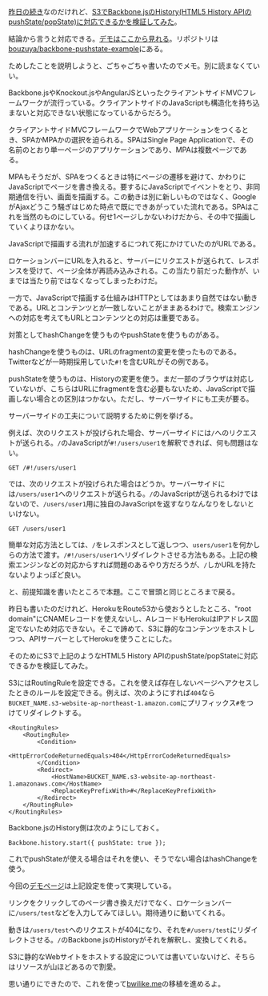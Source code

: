 [昨日の続き](http://blog.bouzuya.net/2014/03/31/diary/)なのだけれど、[S3でBackbone.jsのHistory(HTML5 History APIのpushState/popState)に対応できるかを検証してみた][bouzuya/backbone-pushstate-example]。

結論から言うと対応できる。[デモはここから見れる](http://backbone-pushstate-example.s3-website-ap-northeast-1.amazonaws.com/)。リポジトリは[bouzuya/backbone-pushstate-example][]にある。

ためしたことを説明しようと、ごちゃごちゃ書いたのでメモ。別に読まなくていい。

Backbone.jsやKnockout.jsやAngularJSといったクライアントサイドMVCフレームワークが流行っている。クライアントサイドのJavaScriptも構造化を持ち込まないと対応できない状態になっているからだろう。

クライアントサイドMVCフレームワークでWebアプリケーションをつくるとき、SPAかMPAかの選択を迫られる。SPAはSingle Page Applicationで、その名前のとおり単一ページのアプリケーションであり、MPAは複数ページである。

MPAもそうだが、SPAをつくるときは特にページの遷移を避けて、かわりにJavaScriptでページを書き換える。要するにJavaScriptでイベントをとり、非同期通信を行い、画面を描画する。この動きは別に新しいものではなく、GoogleがAjaxどうこう騒ぎはじめた時点で既にできあがっていた流れである。SPAはこれを当然のものにしている。何せ1ページしかないわけだから、その中で描画していくよりほかない。

JavaScriptで描画する流れが加速するにつれて死にかけていたのがURLである。

ロケーションバーにURLを入れると、サーバーにリクエストが送られて、レスポンスを受けて、ページ全体が再読み込みされる。この当たり前だった動作が、いまでは当たり前ではなくなってしまったわけだ。

一方で、JavaScriptで描画する仕組みはHTTPとしてはあまり自然ではない動きである。URLとコンテンツとが一致しないことがままあるわけで。検索エンジンへの対応を考えてもURLとコンテンツとの対応は重要である。

対策としてhashChangeを使うものやpushStateを使うものがある。

hashChangeを使うものは、URLのfragmentの変更を使ったものである。Twitterなどが一時期採用していた`#!`を含むURLがその例である。

pushStateを使うものは、Historyの変更を使う。まだ一部のブラウザは対応していないが、こちらはURLにfragmentを含む必要もないため、JavaScriptで描画しない場合との区別はつかない。ただし、サーバーサイドにも工夫が要る。

サーバーサイドの工夫について説明するために例を挙げる。

例えば、次のリクエストが投げられた場合、サーバーサイドには`/`へのリクエストが送られる。`/`のJavaScriptが`#!/users/user1`を解釈できれば、何も問題はない。

    GET /#!/users/user1

では、次のリクエストが投げられた場合はどうか。サーバーサイドには`/users/user1`へのリクエストが送られる。`/`のJavaScriptが送られるわけではないので、`/users/user1`用に独自のJavaScriptを返すなりなんなりをしないといけない。

    GET /users/user1

簡単な対応方法としては、`/`をレスポンスとして返しつつ、`users/user1`を何かしらの方法で渡す。`/#!/users/user1`へリダイレクトさせる方法もある。上記の検索エンジンなどの対応からすれば問題のあるやり方だろうが、`/`しかURLを持たないよりよっぽど良い。

と、前提知識を書いたところで本題。ここで冒頭と同じところまで戻る。

昨日も書いたのだけれど、HerokuをRoute53から使おうとしたところ、"root domain"にCNAMEレコードを使えないし、AレコードもHerokuはIPアドレス固定でないため対応できない。そこで諦めて、S3に静的なコンテンツをホストしつつ、APIサーバーとしてHerokuを使うことにした。

そのためにS3で上記のようなHTML5 History APIのpushState/popStateに対応できるかを検証してみた。

S3にはRoutingRuleを設定できる。これを使えば存在しないページへアクセスしたときのルールを設定できる。例えば、次のようにすれば`404`なら`BUCKET_NAME.s3-website-ap-northeast-1.amazon.com`にプリフィックス`#`をつけてリダイレクトする。

    <RoutingRules>
        <RoutingRule>
            <Condition>
                <HttpErrorCodeReturnedEquals>404</HttpErrorCodeReturnedEquals>
            </Condition>
            <Redirect>
                <HostName>BUCKET_NAME.s3-website-ap-northeast-1.amazonaws.com</HostName>
                <ReplaceKeyPrefixWith>#</ReplaceKeyPrefixWith>
            </Redirect>
        </RoutingRule>
    </RoutingRules>


Backbone.jsのHistory側は次のようにしておく。

    Backbone.history.start({ pushState: true });

これでpushStateが使える場合はそれを使い、そうでない場合はhashChangeを使う。

今回の[デモページ](http://backbone-pushstate-example.s3-website-ap-northeast-1.amazonaws.com/)は上記設定を使って実現している。

リンクをクリックしてのページ書き換えだけでなく、ロケーションバーに`/users/test`などを入力してみてほしい。期待通りに動いてくれる。

動きは`/users/test`へのリクエストが404になり、それを`#/users/test`にリダイレクトさせる。`/`のBackbone.jsのHistoryがそれを解釈し、変換してくれる。

S3に静的なWebサイトをホストする設定については書いていないけど、そちらはリソースが山ほどあるので割愛。

思い通りにできたので、これを使って[bwilike.me](http://bwilike.me/)の移植を進めるよ。

[bouzuya/backbone-pushstate-example]: https://github.com/bouzuya/backbone-pushstate-example
